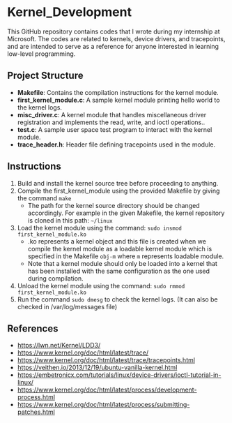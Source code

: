 # Kernel_Development
This GitHub repository contains codes that I wrote during my internship at Microsoft. The codes are related to kernels, device drivers, and tracepoints, and are intended to serve as a reference for anyone interested in learning low-level programming.

## Project Structure

- **Makefile**: Contains the compilation instructions for the kernel module.
- **first_kernel_module.c**: A sample kernel module printing hello world to the kernel logs.
- **misc_driver.c**: A kernel module that handles miscellaneous driver registration and implements the read, write, and ioctl operations..
- **test.c**: A sample user space test program to interact with the kernel module.
- **trace_header.h**: Header file defining tracepoints used in the module.

## Instructions

1. Build and install the kernel source tree before proceeding to anything.
2. Compile the first_kernel_module using the provided Makefile by giving the command `make`
    - The path for the kernel source directory should be changed accordingly. For example in the given Makefile, the kernel repository is cloned in this path: `~/linux`
3. Load the kernel module using the command: `sudo insmod first_kernel_module.ko`
    - .ko represents a kernel object and this file is created when we compile the kernel module as a loadable kernel module which is specified in the Makefile `obj-m` where `m` represents loadable module.
    - Note that a kernel module should only be loaded into a kernel that has been installed with the same configuration as the one used during compilation.
4. Unload the kernel module using the command: `sudo rmmod first_kernel_module.ko` 
5. Run the command `sudo dmesg` to check the kernel logs. (It can also be checked in /var/log/messages file)

## References

- https://lwn.net/Kernel/LDD3/
- https://www.kernel.org/doc/html/latest/trace/
- https://www.kernel.org/doc/html/latest/trace/tracepoints.html
- https://veithen.io/2013/12/19/ubuntu-vanilla-kernel.html
- https://embetronicx.com/tutorials/linux/device-drivers/ioctl-tutorial-in-linux/
- https://www.kernel.org/doc/html/latest/process/development-process.html
- https://www.kernel.org/doc/html/latest/process/submitting-patches.html
